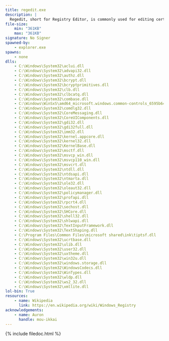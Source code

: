 ```yaml
---
title: regedit.exe
description: |
  Regedit, short for Registry Editor, is commonly used for editing certain values in the Windows Registry, importing .reg files, and exporting .reg files. It's recommended to be careful with the Windows Registry, as a simple change can break the Operating System or User Account if not handled with care.
file-size:
    min: "361KB"
    max: "361KB"
signature: No Signer
spawned-by:
    - explorer.exe
spawns:
    - none
dlls:
    - C:\Windows\System32\aclui.dll
    - C:\Windows\System32\advapi32.dll
    - C:\Windows\System32\authz.dll
    - C:\Windows\System32\bcrypt.dll
    - C:\Windows\System32\bcryptprimitives.dll
    - C:\Windows\System32\clb.dll
    - C:\Windows\System32\clbcatq.dll
    - C:\Windows\System32\combase.dll
    - C:\Windows\WinSxS\amd64_microsoft.windows.common-controls_6595b64144ccf1df_6.0.19041.1110_none_60b5254171f9507e\comctl32.dll
    - C:\Windows\System32\comdlg32.dll
    - C:\Windows\System32\CoreMessaging.dll
    - C:\Windows\System32\CoreUIComponents.dll
    - C:\Windows\System32\gdi32.dll
    - C:\Windows\System32\gdi32full.dll
    - C:\Windows\System32\imm32.dll
    - C:\Windows\System32\kernel.appcore.dll
    - C:\Windows\System32\kernel32.dll
    - C:\Windows\System32\KernelBase.dll
    - C:\Windows\System32\msctf.dll
    - C:\Windows\System32\msvcp_win.dll
    - C:\Windows\System32\msvcp110_win.dll
    - C:\Windows\System32\msvcrt.dll
    - C:\Windows\System32\ntdll.dll
    - C:\Windows\System32\ntdsapi.dll
    - C:\Windows\System32\ntmarta.dll
    - C:\Windows\System32\ole32.dll
    - C:\Windows\System32\oleaut32.dll
    - C:\Windows\System32\policymanager.dll
    - C:\Windows\System32\profapi.dll
    - C:\Windows\System32\rpcrt4.dll
    - C:\Windows\System32\sechost.dll
    - C:\Windows\System32\SHCore.dll
    - C:\Windows\System32\shell32.dll
    - C:\Windows\System32\shlwapi.dll
    - C:\Windows\System32\TextInputFramework.dll
    - C:\Windows\System32\TextShaping.dll
    - C:\Program Files\Common Files\microsoft shared\ink\tiptsf.dll
    - C:\Windows\System32\ucrtbase.dll
    - C:\Windows\System32\ulib.dll
    - C:\Windows\System32\user32.dll
    - C:\Windows\System32\uxtheme.dll
    - C:\Windows\System32\win32u.dll
    - C:\Windows\System32\windows.storage.dll
    - C:\Windows\System32\WindowsCodecs.dll
    - C:\Windows\System32\WinTypes.dll
    - C:\Windows\System32\wldp.dll
    - C:\Windows\System32\ws2_32.dll
    - C:\Windows\System32\xmllite.dll
lol-bin: True
resources:
    - name: Wikipedia
      link: https://en.wikipedia.org/wiki/Windows_Registry
acknowledgements:
    - name: Auron
      handle: mou-ikkai
---
```


{% include filedoc.html %}
